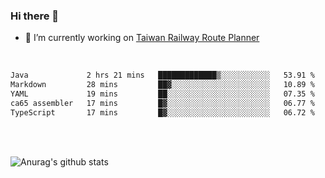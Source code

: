 ### Hi there 👋

- 🔭 I’m currently working on [Taiwan Railway Route Planner](https://github.com/Taiwan-Railway-Route-Planner)

<br/>

<!--START_SECTION:waka-->

```txt
Java             2 hrs 21 mins   █████████████▒░░░░░░░░░░░   53.91 %
Markdown         28 mins         ██▓░░░░░░░░░░░░░░░░░░░░░░   10.89 %
YAML             19 mins         ██░░░░░░░░░░░░░░░░░░░░░░░   07.35 %
ca65 assembler   17 mins         █▓░░░░░░░░░░░░░░░░░░░░░░░   06.77 %
TypeScript       17 mins         █▓░░░░░░░░░░░░░░░░░░░░░░░   06.72 %
```

<!--END_SECTION:waka-->

<br/>
<br/>

![Anurag's github stats](https://github-readme-stats.vercel.app/api?username=DepickereSven&show_icons=true&theme=tokyonight)



<!--
**DepickereSven/DepickereSven** is a ✨ _special_ ✨ repository because its `README.md` (this file) appears on your GitHub profile.

Here are some ideas to get you started:

- 🔭 I’m currently working on ...
- 🌱 I’m currently learning ...
- 👯 I’m looking to collaborate on ...
- 🤔 I’m looking for help with ...
- 💬 Ask me about ...
- 📫 How to reach me: ...
- 😄 Pronouns: ...
- ⚡ Fun fact: ...
-->
